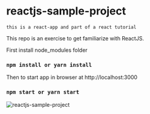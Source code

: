 # reactjs-sample-project

`this is a react-app and part of a react tutorial`

This repo is an exercise to get familiarize with ReactJS.

First install node_modules folder
### `npm install or yarn install`

Then to start app in browser at http://localhost:3000
### `npm start or yarn start`

![reactjs-sample-project](https://github.com/MAbdurahman/reactjs-sample-project/assets/20928980/809f3e04-f4d7-4b79-917c-ad493dae47ed)